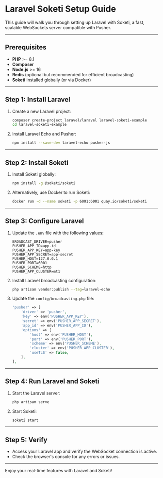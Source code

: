 
# Laravel Soketi Setup Guide

This guide will walk you through setting up Laravel with Soketi, a fast, scalable WebSockets server compatible with Pusher.

---

## Prerequisites

- **PHP** >= 8.1
- **Composer**
- **Node.js** >= 16
- **Redis** (optional but recommended for efficient broadcasting)
- **Soketi** installed globally (or via Docker)

---

## Step 1: Install Laravel

1. Create a new Laravel project:
   ```bash
   composer create-project laravel/laravel laravel-soketi-example
   cd laravel-soketi-example
   ```

2. Install Laravel Echo and Pusher:
   ```bash
   npm install --save-dev laravel-echo pusher-js
   ```

---

## Step 2: Install Soketi

1. Install Soketi globally:
   ```bash
   npm install -g @soketi/soketi
   ```

2. Alternatively, use Docker to run Soketi:
   ```bash
   docker run -d --name soketi -p 6001:6001 quay.io/soketi/soketi
   ```

---

## Step 3: Configure Laravel

1. Update the `.env` file with the following values:
   ```
   BROADCAST_DRIVER=pusher
   PUSHER_APP_ID=app-id
   PUSHER_APP_KEY=app-key
   PUSHER_APP_SECRET=app-secret
   PUSHER_HOST=127.0.0.1
   PUSHER_PORT=6001
   PUSHER_SCHEME=http
   PUSHER_APP_CLUSTER=mt1
   ```

2. Install Laravel broadcasting configuration:
   ```bash
   php artisan vendor:publish --tag=laravel-echo
   ```

3. Update the `config/broadcasting.php` file:
   ```php
   'pusher' => [
       'driver' => 'pusher',
       'key' => env('PUSHER_APP_KEY'),
       'secret' => env('PUSHER_APP_SECRET'),
       'app_id' => env('PUSHER_APP_ID'),
       'options' => [
           'host' => env('PUSHER_HOST'),
           'port' => env('PUSHER_PORT'),
           'scheme' => env('PUSHER_SCHEME'),
           'cluster' => env('PUSHER_APP_CLUSTER'),
           'useTLS' => false,
       ],
   ],
   ```

---

## Step 4: Run Laravel and Soketi

1. Start the Laravel server:
   ```bash
   php artisan serve
   ```

2. Start Soketi:
   ```bash
   soketi start
   ```

---

## Step 5: Verify

- Access your Laravel app and verify the WebSocket connection is active.
- Check the browser's console for any errors or issues.

---

Enjoy your real-time features with Laravel and Soketi!
